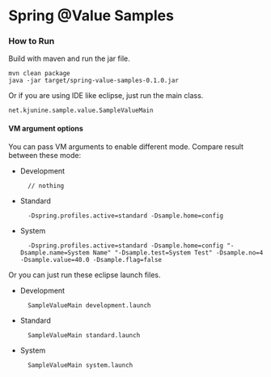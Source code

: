 Spring @Value Samples
=====================

### How to Run ###

Build with maven and run the jar file.

	mvn clean package
	java -jar target/spring-value-samples-0.1.0.jar

Or if you are using IDE like eclipse, just run the main class.

	net.kjunine.sample.value.SampleValueMain

#### VM argument options ####

You can pass VM arguments to enable different mode. Compare result between these mode:

* Development

		// nothing

* Standard

		-Dspring.profiles.active=standard -Dsample.home=config

* System

		-Dspring.profiles.active=standard -Dsample.home=config "-Dsample.name=System Name" "-Dsample.test=System Test" -Dsample.no=4 -Dsample.value=40.0 -Dsample.flag=false

Or you can just run these eclipse launch files.

* Development

		SampleValueMain development.launch

* Standard

		SampleValueMain standard.launch

* System

		SampleValueMain system.launch

